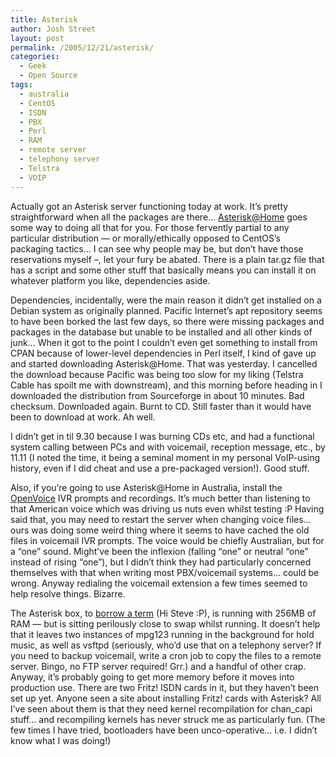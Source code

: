 ```yaml
---
title: Asterisk
author: Josh Street
layout: post
permalink: /2005/12/21/asterisk/
categories:
  - Geek
  - Open Source
tags:
  - australia
  - CentOS
  - ISDN
  - PBX
  - Perl
  - RAM
  - remote server
  - telephony server
  - Telstra
  - VOIP
---
```

Actually got an Asterisk server functioning today at work. It&#8217;s pretty straightforward when all the packages are there&#8230; [Asterisk@Home][1] goes some way to doing all that for you. For those fervently partial to any particular distribution &#8212; or morally/ethically opposed to CentOS&#8217;s packaging tactics&#8230; I can see why people may be, but don&#8217;t have those reservations myself &#8211;, let your fury be abated. There is a plain tar.gz file that has a script and some other stuff that basically means you can install it on whatever platform you like, dependencies aside.

Dependencies, incidentally, were the main reason it didn&#8217;t get installed on a Debian system as originally planned. Pacific Internet&#8217;s apt repository seems to have been borked the last few days, so there were missing packages and packages in the database but unable to be installed and all other kinds of junk&#8230; When it got to the point I couldn&#8217;t even get something to install from CPAN because of lower-level dependencies in Perl itself, I kind of gave up and started downloading Asterisk@Home. That was yesterday. I cancelled the download because Pacific was being too slow for my liking (Telstra Cable has spoilt me with downstream), and this morning before heading in I downloaded the distribution from Sourceforge in about 10 minutes. Bad checksum. Downloaded again. Burnt to CD. Still faster than it would have been to download at work. Ah well.

I didn&#8217;t get in til 9.30 because I was burning CDs etc, and had a functional system calling between PCs and with voicemail, reception message, etc., by 11.11 (I noted the time, it being a seminal moment in my personal VoIP-using history, even if I did cheat and use a pre-packaged version!). Good stuff.

Also, if you&#8217;re going to use Asterisk@Home in Australia, install the [OpenVoice][2] IVR prompts and recordings. It&#8217;s much better than listening to that American voice which was driving us nuts even whilst testing :P Having said that, you may need to restart the server when changing voice files&#8230; ours was doing some weird thing where it seems to have cached the old files in voicemail IVR prompts. The voice would be chiefly Australian, but for a &#8220;one&#8221; sound. Might&#8217;ve been the inflexion (falling &#8220;one&#8221; or neutral &#8220;one&#8221; instead of rising &#8220;one&#8221;), but I didn&#8217;t think they had particularly concerned themselves with that when writing most PBX/voicemail systems&#8230; could be wrong. Anyway redialing the voicemail extension a few times seemed to help resolve things. Bizarre.

The Asterisk box, to [borrow a term][3] (Hi Steve :P), is running with 256MB of RAM &#8212; but is sitting perilously close to swap whilst running. It doesn&#8217;t help that it leaves two instances of mpg123 running in the background for hold music, as well as vsftpd (seriously, who&#8217;d use that on a telephony server? If you need to backup voicemail, write a cron job to copy the files to a remote server. Bingo, no FTP server required! Grr.) and a handful of other crap. Anyway, it&#8217;s probably going to get more memory before it moves into production use. There are two Fritz! ISDN cards in it, but they haven&#8217;t been set up yet. Anyone seen a site about installing Fritz! cards with Asterisk? All I&#8217;ve seen about them is that they need kernel recompilation for chan_capi stuff&#8230; and recompiling kernels has never struck me as particularly fun. (The few times I have tried, bootloaders have been unco-operative&#8230; i.e. I didn&#8217;t know what I was doing!)

 [1]: http://asteriskathome.sourceforge.net/
 [2]: http://www.openvoice.com.au/
 [3]: http://www.joahua.com/blog/2005/01/11/computer-box